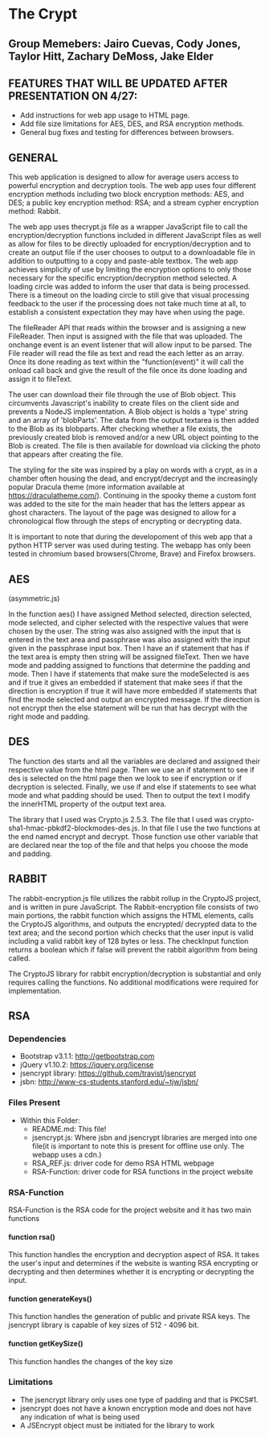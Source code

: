 # The Crypt
## Group Memebers: Jairo Cuevas, Cody Jones, Taylor Hitt, Zachary DeMoss, Jake Elder

## FEATURES THAT WILL BE UPDATED AFTER PRESENTATION ON 4/27:

* Add instructions for web app usage to HTML page.
* Add file size limitations for AES, DES, and RSA encryption methods.
* General bug fixes and testing for differences between browsers.

## GENERAL

This web application is designed to allow for average users access to powerful
encryption and decryption tools.  The web app uses four different encryption methods
including two block encryption methods: AES, and DES; a public key encryption method:
RSA; and a stream cypher encryption method: Rabbit.

The web app uses thecrypt.js file as a wrapper JavaScript file to call the encryption/decryption
functions included in different JavaScript files as well as allow for files to
be directly uploaded for encryption/decryption and to create an output file
if the user chooses to output to a downloadable file in addition to outputting
to a copy and paste-able textbox. The web app achieves simplicity of use by limiting
the encryption options to only those necessary for the specific encryption/decryption
method selected. A loading circle was added to inform the user that data is being processed. 
There is a timeout on the loading circle to still give that visual processing feedback to the user 
if the processing does not take much time at all, to establish a consistent expectation they 
may have when using the page.


The fileReader API that reads within the browser and is assigning a new FileReader. Then input
is assigned with the file that was uploaded. The onchange event is an event listener
that will allow input to be parsed. The File reader will read the file as text and
read the each letter as an array. Once its done reading as text within the
"function(event)" it will call the onload call back and give the result of the file
once its done loading and assign it to fileText.

The user can download their file through the use of Blob object. This circumvents Javascript's
inability to create files on the client side and prevents a NodeJS implementation. A Blob
object is holds a 'type' string and an array of 'blobParts'. The data from the output textarea 
is then added to the Blob as its blobparts. After checking whether a file exists,
the previously created blob is removed and/or a new URL object pointing to the Blob is created.
The file is then available for download via clicking the photo that appears after creating the 
file.

The styling for the site was inspired by a play on words with a crypt, as in a chamber
often housing the dead, and encrypt/decrypt and the increasingly popular Dracula theme 
(more information available at https://draculatheme.com/). Continuing in the spooky theme 
a custom font was added to the site for the main header that has the letters appear as ghost 
characters. The layout of the page was designed to allow for a chronological flow through the 
steps of encrypting or decrypting data.

It is important to note that during the developoment of this web app that a python HTTP server was used during testing. The webapp has only been tested in chromium based browsers(Chrome, Brave) and Firefox browsers.

## AES

(asymmetric.js)

In the function aes() I have assigned Method selected, direction selected, mode
selected, and cipher selected with the respective values that were chosen by the
user. The string was also assigned with the input that is entered in the text area
and passphrase was also assigned with the input given in the passphrase input box.
Then I have an if statement that has if the text area is empty then string will be
assigned fileText. Then we have mode and padding assigned to functions that determine
the padding and mode. Then I have if statements that make sure the modeSelected is
aes and if true it gives an embedded if statement that make sees if that the direction
is encryption if true it will have more embedded if statements that find the mode
selected and output an encrypted message. If the direction is not encrypt then the
else statement will be run that has decrypt with the right mode and padding.

## DES

The function des starts and all the variables are declared and assigned their
respective value from the html page.  Then we use an if statement to see if des is
selected on the html page then we look to see if encryption or if decryption is
selected.  Finally, we use if and else if statements to see what mode and what padding
should be used.  Then to output the text I modify the innerHTML property of the
output text area.

The library that I used was Crypto.js 2.5.3.  The file that I used was
crypto-sha1-hmac-pbkdf2-blockmodes-des.js.  In that file I use the two functions at
the end named encrypt and decrypt.  Those function use other variable that are
declared near the top of the file and that helps you choose the mode and padding.

## RABBIT

The rabbit-encryption.js file utilizes the rabbit rollup in the CryptoJS project,
and is written in pure JavaScript.
The Rabbit-encryption file consists of two main portions, the rabbit function which
assigns the HTML elements, calls the CryptoJS algorithms, and outputs the encrypted/
decrypted data to the text area; and the second portion which checks that the user
input is valid including a valid rabbit key of 128 bytes or less.  The checkInput
function returns a boolean which if false will prevent the rabbit algorithm from
being called.

The CryptoJS library for rabbit encryption/decryption is substantial and only requires
calling the functions.  No additional modifications were required for implementation.

## RSA

### Dependencies

* Bootstrap v3.1.1: http://getbootstrap.com
* jQuery v1.10.2: https://jquery.org/license
* jsencrypt library: https://github.com/travist/jsencrypt
* jsbn: http://www-cs-students.stanford.edu/~tjw/jsbn/

### Files Present
* Within this Folder:
    * <span>README.md</span>: This file!
    * jsencrypt.js: Where jsbn and jsencrypt libraries are merged into one file(it is important to note this is present for offline use only. The webapp uses a cdn.)
    * RSA_REF.js: driver code for demo RSA HTML webpage
    * RSA-Function: driver code for RSA functions in the project website

### RSA-Function
RSA-Function is the RSA code for the project website and it has two main functions

#### function rsa()
This function handles the encryption and decryption aspect of RSA. It takes the
user's input and determines if the website is wanting RSA encrypting or decrypting
and then determines whether it is encrypting or decrypting the input.

#### function generateKeys()
This function handles the generation of public and private RSA keys. The jsencrypt
library is capable of key sizes of 512 - 4096 bit.

#### function getKeySize()
This function handles the changes of the key size

### Limitations
* The jsencrypt library only uses one type of padding and that is PKCS#1.
* jsencrypt does not have a known encryption mode and does not have any indication
  of what is being used
* A JSEncrypt object must be initiated for the library to work
